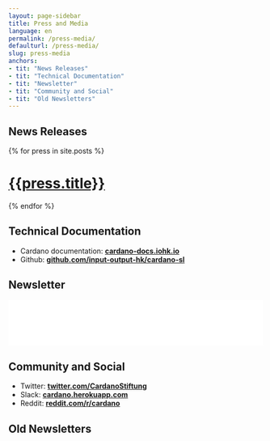 ```yaml
---
layout: page-sidebar
title: Press and Media
language: en
permalink: /press-media/
defaulturl: /press-media/
slug: press-media
anchors:
- tit: "News Releases"
- tit: "Technical Documentation"
- tit: "Newsletter"
- tit: "Community and Social"
- tit: "Old Newsletters"
---
```

## News Releases

{% for press in site.posts %}
# [{{press.title}}]({{press.permalink}})
{% endfor %}

## Technical Documentation

- Cardano documentation: **[cardano-docs.iohk.io](https://cardano-docs.iohk.io)**
- Github: **[github.com/input-output-hk/cardano-sl](https://github.com/input-output-hk/cardano-sl)**

## Newsletter

<iframe src="/newsletter/{% if page.language != 'en' %}{{ page.language }}/{% endif %}" border="0" style="border:0;" allowtransparency="true" width="100%" height="90"></iframe>

## Community and Social

- Twitter: **[twitter.com/CardanoStiftung](https://twitter.com/CardanoStiftung)**
- Slack: **[cardano.herokuapp.com](https://cardano.herokuapp.com/)**
- Reddit: **[reddit.com/r/cardano](https://reddit.com/r/cardano)**



## Old Newsletters

<script language="javascript" src="//cardanofoundation.us12.list-manage.com/generate-js/?u=b5863ecf4cd79d93ef3aed2cf&fid=13013&show=10" type="text/javascript"></script>
